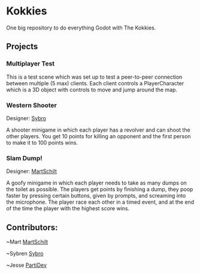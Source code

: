 # Kokkies
One big repository to do everything Godot with The Kokkies.

## Projects
### Multiplayer Test
This is a test scene which was set up to test a peer-to-peer connection between multiple (5 max) clients. Each client controls a PlayerCharacter which is a 3D object with controls to move and jump around the map.

### Western Shooter
Designer: [Sybro](https://github.com/Sybro)

A shooter minigame in which each player has a revolver and can shoot the other players. You get 10 points for killing an opponent and the first person to make it to 100 points wins.

### Slam Dump!
Designer: [MartSchilt](https://github.com/MartSchilt)

A goofy minigame in which each player needs to take as many dumps on the toilet as possible. The players get points by finishing a dump, they poop faster by pressing certain buttons, given by prompts, and screaming into the microphone. The player race each other in a timed event, and at the end of the time the player with the highest score wins.

## Contributors:
~Mart
[MartSchilt](https://github.com/MartSchilt)

~Sybren
[Sybro](https://github.com/Sybro)

~Jesse
[PartiDev](https://github.com/PartiDev)
